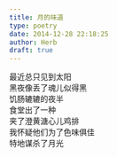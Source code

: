 ```yaml
---  
title: 月的味道  
type: poetry  
date: 2014-12-28 22:18:25  
author: Herb  
draft: true
---  
```

最近总只见到太阳  
黑夜像丢了魂儿似得黑  
饥肠辘辘的夜半  
食堂出了一种  
夹了澄黄溏心儿鸡排  
我怀疑他们为了色味俱佳  
特地谋杀了月光